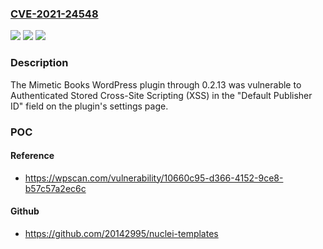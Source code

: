 ### [CVE-2021-24548](https://cve.mitre.org/cgi-bin/cvename.cgi?name=CVE-2021-24548)
![](https://img.shields.io/static/v1?label=Product&message=Mimetic%20Books&color=blue)
![](https://img.shields.io/static/v1?label=Version&message=0.2.13%3C%3D%200.2.13%20&color=brighgreen)
![](https://img.shields.io/static/v1?label=Vulnerability&message=CWE-79%20Cross-site%20Scripting%20(XSS)&color=brighgreen)

### Description

The Mimetic Books WordPress plugin through 0.2.13 was vulnerable to Authenticated Stored Cross-Site Scripting (XSS) in the "Default Publisher ID" field on the plugin's settings page.

### POC

#### Reference
- https://wpscan.com/vulnerability/10660c95-d366-4152-9ce8-b57c57a2ec6c

#### Github
- https://github.com/20142995/nuclei-templates

